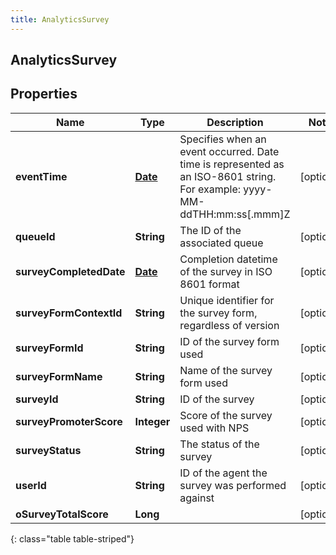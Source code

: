 ```yaml
---
title: AnalyticsSurvey
---
```

## AnalyticsSurvey


## Properties

| Name | Type | Description | Notes |
| ------------ | ------------- | ------------- | ------------- |
| **eventTime** | <!----><!---->[**Date**](Date.html)<!----> | Specifies when an event occurred. Date time is represented as an ISO-8601 string. For example: yyyy-MM-ddTHH:mm:ss[.mmm]Z |  [optional] |
| **queueId** | <!----><!---->**String**<!----> | The ID of the associated queue |  [optional] |
| **surveyCompletedDate** | <!----><!---->[**Date**](Date.html)<!----> | Completion datetime of the survey in ISO 8601 format |  [optional] |
| **surveyFormContextId** | <!----><!---->**String**<!----> | Unique identifier for the survey form, regardless of version |  [optional] |
| **surveyFormId** | <!----><!---->**String**<!----> | ID of the survey form used |  [optional] |
| **surveyFormName** | <!----><!---->**String**<!----> | Name of the survey form used |  [optional] |
| **surveyId** | <!----><!---->**String**<!----> | ID of the survey |  [optional] |
| **surveyPromoterScore** | <!----><!---->**Integer**<!----> | Score of the survey used with NPS |  [optional] |
| **surveyStatus** | <!----><!---->**String**<!----> | The status of the survey |  [optional] |
| **userId** | <!----><!---->**String**<!----> | ID of the agent the survey was performed against |  [optional] |
| **oSurveyTotalScore** | <!----><!---->**Long**<!----> |  |  [optional] |
{: class="table table-striped"}



